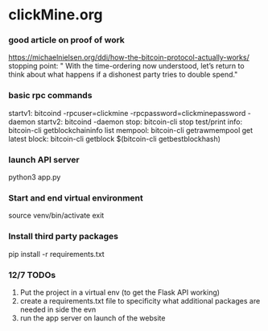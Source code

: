 # clickMine.org

### good article on proof of work
https://michaelnielsen.org/ddi/how-the-bitcoin-protocol-actually-works/
stopping point: " With the time-ordering now understood, let’s return to think about what happens if a dishonest party tries to double spend."

### basic rpc commands
startv1: bitcoind -rpcuser=clickmine -rpcpassword=clickminepassword -daemon
startv2: bitcoind -daemon
stop: bitcoin-cli stop
test/print info: bitcoin-cli getblockchaininfo
list mempool: bitcoin-cli getrawmempool
get latest block: bitcoin-cli getblock $(bitcoin-cli getbestblockhash)

### launch API server
python3 app.py

### Start and end virtual environment
source venv/bin/activate
exit

### Install third party packages
pip install -r requirements.txt

### 12/7 TODOs 
1. Put the project in a virtual env (to get the Flask API working) 
2. create a requirements.txt file to specificity what additional packages are needed in side the evn
3. run the app server on launch of the website 